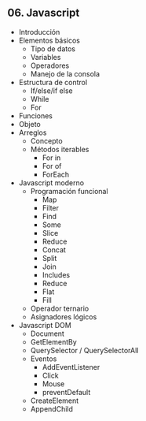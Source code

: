 ## 06. Javascript

- Introducción
- Elementos básicos
  - Tipo de datos
  - Variables
  - Operadores
  - Manejo de la consola
- Estructura de control
  - If/else/if else
  - While
  - For
- Funciones
- Objeto
- Arreglos
  - Concepto
  - Métodos iterables
    - For in
    - For of
    - ForEach
- Javascript moderno
  - Programación funcional
    - Map
    - Filter
    - Find
    - Some
    - Slice
    - Reduce
    - Concat
    - Split
    - Join
    - Includes
    - Reduce
    - Flat
    - Fill
  - Operador ternario
  - Asignadores lógicos
- Javascript DOM
  - Document
  - GetElementBy
  - QuerySelector / QuerySelectorAll
  - Eventos
    - AddEventListener
    - Click
    - Mouse
    - preventDefault
  - CreateElement
  - AppendChild
